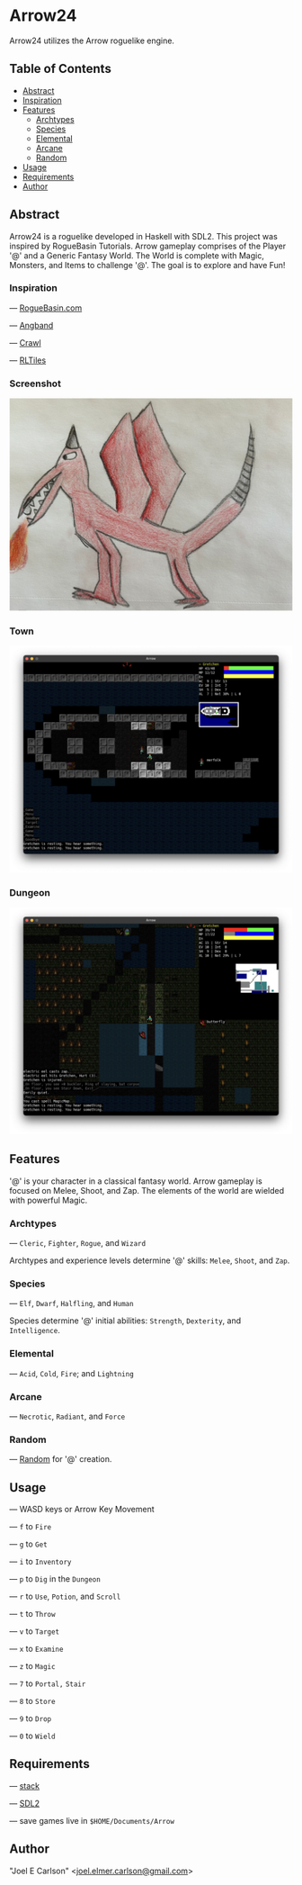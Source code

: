# Arrow24

Arrow24 utilizes the Arrow roguelike engine.

## Table of Contents
- [Abstract](#abstract)
- [Inspiration](#inspiration)
- [Features](#features)
  - [Archtypes](#archtypes)
  - [Species](#species)
  - [Elemental](#elemental)
  - [Arcane](#arcane)
  - [Random](#random)
- [Usage](#usage)
- [Requirements](#requirements)
- [Author](#author)

## Abstract
Arrow24 is a roguelike developed in Haskell with SDL2. This
project was inspired by RogueBasin Tutorials. Arrow gameplay comprises
of the Player '@' and a Generic Fantasy World. The World is complete
with Magic, Monsters, and Items to challenge '@'. The goal
is to explore and have Fun!

### Inspiration
&mdash; [RogueBasin.com](http://www.roguebasin.com/index.php/How_to_Write_a_Roguelike_in_15_Steps)

&mdash; [Angband](https://github.com/angband/angband)

&mdash; [Crawl](https://github.com/crawl/crawl)

&mdash; [RLTiles](https://rltiles.sourceforge.net)

### Screenshot
![Balor.png](images/Balor.png)

### Town
![Town.png](images/Town.png)

### Dungeon
![Dungeon.png](images/Dungeon.png)

## Features
'@' is your character in a classical fantasy world. Arrow gameplay
is focused on Melee, Shoot, and Zap. The elements of the world 
are wielded with powerful Magic.

### Archtypes
&mdash; `Cleric`, `Fighter`, `Rogue`, and `Wizard`

Archtypes and experience levels determine '@' skills: `Melee`,
`Shoot`, and `Zap`.

### Species
&mdash; `Elf`, `Dwarf`, `Halfling`, and `Human`

Species determine '@' initial abilities: `Strength`, `Dexterity`,
and `Intelligence`.

### Elemental
&mdash; `Acid`, `Cold`, `Fire`; and `Lightning`

### Arcane
&mdash; `Necrotic`, `Radiant`, and `Force`

### Random
&mdash; [Random](https://github.com/joelelmercarlson/Random) for '@' creation.

## Usage

&mdash; WASD keys or Arrow Key Movement

&mdash; `f` to `Fire`

&mdash; `g` to `Get`

&mdash; `i` to `Inventory`

&mdash; `p` to `Dig` in the `Dungeon`

&mdash; `r` to `Use`, `Potion`, and `Scroll`

&mdash; `t` to `Throw`

&mdash; `v` to `Target`

&mdash; `x` to `Examine`

&mdash; `z` to `Magic`

&mdash; `7` to `Portal,` `Stair`

&mdash; `8` to `Store`

&mdash; `9` to `Drop`

&mdash; `0` to `Wield`

## Requirements
&mdash; [stack](https://haskellstack.org/)

&mdash; [SDL2](https://libsdl.org/)

&mdash; save games live in ```$HOME/Documents/Arrow```

## Author
"Joel E Carlson" &lt;joel.elmer.carlson@gmail.com&gt;
